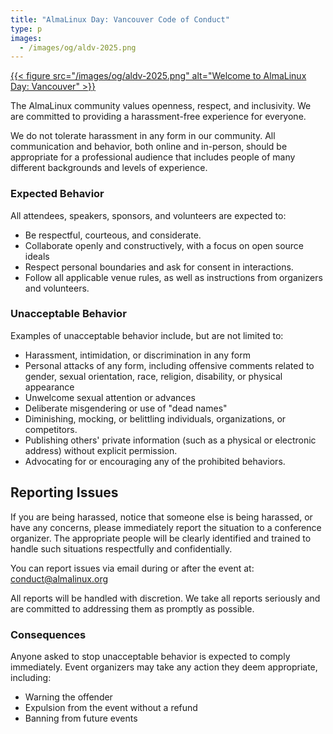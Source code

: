 ```yaml
---
title: "AlmaLinux Day: Vancouver Code of Conduct"
type: p
images:
  - /images/og/aldv-2025.png
---
```


[{{< figure src="/images/og/aldv-2025.png" alt="Welcome to AlmaLinux Day: Vancouver" >}}](/almalinux-day-vancouver-2025/)

The AlmaLinux community values openness, respect, and inclusivity. We are committed to providing a harassment-free experience for everyone.

We do not tolerate harassment in any form in our community. All communication and behavior, both online and in-person, should be appropriate for a professional audience that includes people of many different backgrounds and levels of experience.

### Expected Behavior

 All attendees, speakers, sponsors, and volunteers are expected to:

-   Be respectful, courteous, and considerate.
-   Collaborate openly and constructively, with a focus on open source ideals
-   Respect personal boundaries and ask for consent in interactions.
-   Follow all applicable venue rules, as well as instructions from organizers and volunteers.

### Unacceptable Behavior

Examples of unacceptable behavior include, but are not limited to:

-   Harassment, intimidation, or discrimination in any form
-   Personal attacks of any form, including offensive comments related to gender, sexual orientation, race, religion, disability, or physical appearance
-   Unwelcome sexual attention or advances
-   Deliberate misgendering or use of "dead names"
-   Diminishing, mocking, or belittling individuals, organizations, or competitors.
-   Publishing others' private information (such as a physical or electronic address) without explicit permission.
-   Advocating for or encouraging any of the prohibited behaviors.

## Reporting Issues

If you are being harassed, notice that someone else is being harassed, or have any concerns, please immediately report the situation to a conference organizer. The appropriate people will be clearly identified and trained to handle such situations respectfully and confidentially.

You can report issues via email during or after the event at: conduct@almalinux.org

All reports will be handled with discretion. We take all reports seriously and are committed to addressing them as promptly as possible.

### Consequences

Anyone asked to stop unacceptable behavior is expected to comply immediately. Event organizers may take any action they deem appropriate, including:

-   Warning the offender
-   Expulsion from the event without a refund
-   Banning from future events

